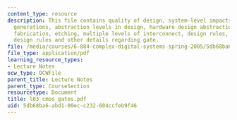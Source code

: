 ```yaml
---
content_type: resource
description: This file contains quality of design, system-level impacts, digital technology
  generations, abstraction levels in design, hardware design abstraction levels, CMOS
  fabrication, etching, multiple levels of interconnect, design rules, lambda-based
  design rules and other details regarding gate.
file: /media/courses/6-884-complex-digital-systems-spring-2005/5db68ba6abd100ecc232604ccfeb9f46_l03_cmos_gates.pdf
file_type: application/pdf
learning_resource_types:
- Lecture Notes
ocw_type: OCWFile
parent_title: Lecture Notes
parent_type: CourseSection
resourcetype: Document
title: l03_cmos_gates.pdf
uid: 5db68ba6-abd1-00ec-c232-604ccfeb9f46
---
```

